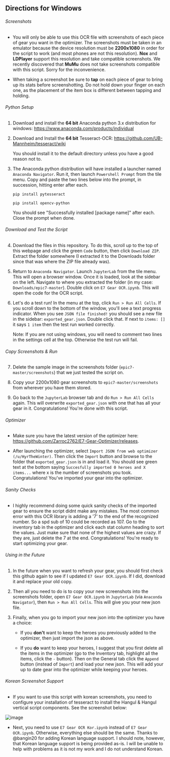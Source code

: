 ## Directions for Windows

###### Screenshots

* You will only be able to use this OCR file with screenshots of each piece of gear you want in the optimizer. The screenshots must be taken in an emulator because the device resolution must be **2200x1080** in order for the script to work (and most phones are not this resolution). **Nox** and **LDPlayer** support this resolution and take compatible screenshots. We recently discovered that **MuMu** does not take screenshots compatible with this script. Sorry for the inconvenience.

* When taking a screenshot be sure to **tap** on each piece of gear to bring up its stats before screenshotting. Do not hold down your finger on each one, as the placement of the item box is different between tapping and holding.

###### Python Setup

1. Download and install the **64 bit** Anaconda python 3.x distribution for windows: https://www.anaconda.com/products/individual

2. Download and Install the **64 bit** Tesseract-OCR: https://github.com/UB-Mannheim/tesseract/wiki

    You should install it to the default directory unless you have a good reason not to.

3. The Anaconda python distribution will have installed a launcher named ``Anaconda Navigator``. Run it, then launch ``Powershell Prompt`` from the tile menu. Copy and paste the two lines below into the prompt, in succession, hitting enter after each.

    ``pip install pytesseract``

    ``pip install opencv-python``

    You should see "Successfully installed [package name]" after each. Close the prompt when done.

###### Download and Test the Script

4. Download the files in this repository. To do this, scroll up to the top of this webpage and click the green ``Code`` button, then click ``Download ZIP``. Extract the folder somewhere (I extracted it to the Downloads folder since that was where the ZIP file already was).

5. Return to ``Anaconda Navigator``. Launch ``JupyterLab`` from the tile menu. This will open a browser window. Once it is loaded, look at the sidebar on the left. Navigate to where you extracted the folder (in my case: ``Downloads/epic7-master``). Double click on ``E7 Gear OCR.ipynb``. This will open the code for the OCR script.

6. Let's do a test run! In the menu at the top, click ``Run > Run All Cells``. If you scroll down to the bottom of the window, you'll see a text progress indicator. When you see ``JSON file finished!`` you should see a new file in the sidebar: ``exported_gear.json``. Double click that. If next to ``items: []`` it says ``1 item`` then the test run worked correctly.

    Note: If you are not using windows, you will need to comment two lines in the settings cell at the top. Otherwise the test run will fail.

###### Copy Screenshots & Run

7. Delete the sample image in the screenshots folder (``epic7-master/screenshots``) that we just tested the script on.

8. Copy your 2200x1080 gear screenshots to ``epic7-master/screenshots`` from wherever you have them stored.

9. Go back to the ``JupyterLab`` browser tab and do ``Run > Run All Cells`` again. This will overwrite ``exported_gear.json`` with one that has all your gear in it. Congratulations! You're done with this script.

###### Optimizer

* Make sure you have the latest version of the optimizer here: https://github.com/Zarroc2762/E7-Gear-Optimizer/releases.

* After launching the optimizer, select ``Import JSON from web optimizer (/u/HyrTheWinter)``. Then click the ``Import`` button and browse to the folder that ``exported_gear.json`` is in and load it. You should see green text at the bottom saying ``Succesfully imported 0 heroes and X items...`` where x is the number of screenshots you took. Congratulations! You've imported your gear into the optimizer.

###### Sanity Checks

* I highly recommend doing some quick sanity checks of the imported gear to ensure the script didnt make any mistakes. The most common error with this OCR library is adding a '7' to the end of the recognized number. So a spd sub of 10 could be recorded as 107. Go to the inventory tab in the optimizer and click each stat column heading to sort the values. Just make sure that none of the highest values are crazy. If they are, just delete the 7 at the end. Congratulations! You're ready to start optimizing your gear.

###### Using in the Future

1. In the future when you want to refresh your gear, you should first check this github again to see if I updated ``E7 Gear OCR.ipynb``. If I did, download it and replace your old copy.

2. Then all you need to do is to copy your new screenshots into the screenshots folder, open ``E7 Gear OCR.ipynb`` in ``JupyterLab`` (via ``Anaconda Navigator``), then ``Run > Run All Cells``. This will give you your new json file.

3. Finally, when you go to import your new json into the optimizer you have a choice:

    * If you **don't** want to keep the heroes you previously added to the optimizer, then just import the json as above.
    
    * If you **do** want to keep your heroes, I suggest that you first delete all the items in the optimizer (go to the Inventory tab, highlight all the items, click the ``-`` button). Then on the General tab click the ``Append`` button (instead of ``Import``) and load your new json. This will add your up to date gear into the optimizer while keeping your heroes.

###### Korean Screenshot Support

* If you want to use this script with korean screenshots, you need to configure your installation of tesseract to install the Hangul & Hangul vertical script components. See the screenshot below:

![image](https://user-images.githubusercontent.com/9090157/90422051-40621300-e0f5-11ea-921c-b4ed86f13fc5.png)

* Next, you need to use ``E7 Gear OCR Kor.ipynb`` instead of ``E7 Gear OCR.ipynb``. Otherwise, everything else should be the same. Thanks to @bangin20 for adding Korean language support. I should note, however, that Korean language support is being provided as-is. I will be unable to help with problems as it is not my work and I do not understand Korean.
